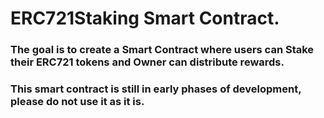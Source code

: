 # ERC721Staking Smart Contract.
### The goal is to create a Smart Contract where users can Stake their ERC721 tokens and Owner can distribute rewards.
### This smart contract is still in early phases of development, please do not use it as it is.